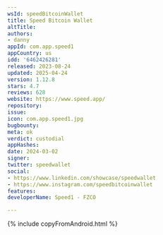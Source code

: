 ```yaml
---
wsId: speedBitcoinWallet
title: Speed Bitcoin Wallet
altTitle: 
authors:
- danny
appId: com.app.speed1
appCountry: us
idd: '6462426281'
released: 2023-08-24
updated: 2025-04-24
version: 1.12.8
stars: 4.7
reviews: 628
website: https://www.speed.app/
repository: 
issue: 
icon: com.app.speed1.jpg
bugbounty: 
meta: ok
verdict: custodial
appHashes: 
date: 2024-03-02
signer: 
twitter: speedwallet
social:
- https://www.linkedin.com/showcase/speedwallet
- https://www.instagram.com/speedbitcoinwallet
features: 
developerName: Speed1 - FZCO

---
```


{% include copyFromAndroid.html %}
